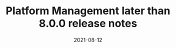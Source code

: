 ---
title: Platform Management later than 8.0.0 release notes
linkTitle: Platform Management later than 8.0.0 release notes

description: New features, improvements, and bug fixes for later than 8.0.0 release notes.
weight: 150
simple_list: true
date: 2021-08-12
---